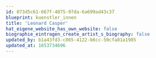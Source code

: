 ```yaml
---
id: 073d5c61-667f-4075-97da-6a699ad43c37
blueprint: kuenstler_innen
title: 'Leonard Casper'
hat_eigene_website_has_own_website: false
biographie_eintragen_create_artist_s_biography: false
updated_by: b1a43fd3-c865-4122-b6cc-50cfa81a1985
updated_at: 1653734696
---
```

